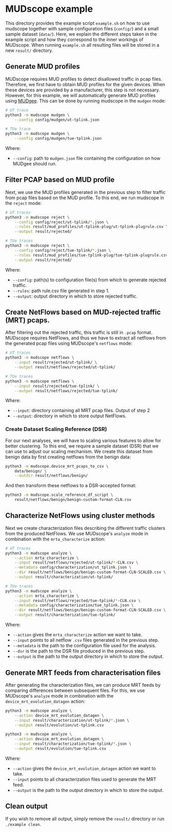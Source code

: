 # MUDscope example
This directory provides the example script `example.sh` on how to use mudscope together with sample configuration files (`config/`) and a small sample dataset (`data/`).
Here, we explain the different steps taken in the example script and how they correspond to the inner workings of MUDscope. When running `example.sh` all resulting files will be stored in a new `result/` directory.

## Generate MUD profiles
MUDscope requires MUD profiles to detect disallowed traffic in pcap files. Therefore, we first have to obtain MUD profiles for the given devices. When these devices are provided by a manufacturer, this step is not necessary. However, for this example, we will automatically generate MUD profiles using [MUDgee](https://github.com/ayyoob/mudgee). This can be done by running mudscope in the `mudgen` mode:

```bash
# UT trace
python3 -m mudscope mudgen \
    --config config/mudgen/ut-tplink.json

# TUe trace
python3 -m mudscope mudgen \
    --config config/mudgen/tue-tplink.json
```
Where:
 - `--config`: path to `mudgen.json` file containing the configuration on how MUDgee should run.

## Filter PCAP based on MUD profile
Next, we use the MUD profiles generated in the previous step to filter traffic from pcap files based on the MUD profile. To this end, we run mudscope in the `reject` mode:

```bash
# UT traces
python3 -m mudscope reject \
    --config config/reject/ut-tplink/*.json \
    --rules result/mud_profiles/ut-tplink-plug/ut-tplink-plugrule.csv \
    --output result/rejected/

# TUe traces
python3 -m mudscope reject \
    --config config/reject/tue-tplink/*.json \
    --rules result/mud_profiles/tue-tplink-plug/tue-tplink-plugrule.csv \
    --output result/rejected/
```
Where:
 - `--config`: path(s) to configuration file(s) from which to generate rejected traffic.
 - `--rules`: path rule.csv file generated in step 1.
 - `--output`: output directory in which to store rejected traffic.

## Create NetFlows based on MUD-rejected traffic (MRT) pcaps.
After filtering out the rejected traffic, this traffic is still in `.pcap` format. MUDscope requires NetFlows, and thus we have to extract all netflows from the generated pcap files using MUDscope's `netflows` mode:

```bash
# UT traces
python3 -m mudscope netflows \
    --input result/rejected/ut-tplink/ \
    --output result/netflows/rejected/ut-tplink/

# TUe traces
python3 -m mudscope netflows \
    --input result/rejected/tue-tplink/ \
    --output result/netflows/rejected/tue-tplink/
```
Where:
 - `--input`: directory containing all MRT pcap files. Output of step 2 
 - `--output`: directory in which to store output NetFlows.

### Create Dataset Scaling Reference (DSR)
For our next analyses, we will have to scaling various features to allow for better clustering. To this end, we require a sample dataset (DSR) that we can use to adjust our scaling mechanism. We create this dataset from benign data by first creating netflows from the benign data:

```bash
python3 -m mudscope.device_mrt_pcaps_to_csv \
    data/benign/ \
    --outdir result/netflows/benign/
```

And then transform these netflows to a DSR-accepted format:

```bash
python3 -m mudscope.scale_reference_df_script \
    result/netflows/benign/benign-custom-format-CLN.csv
```

## Characterize NetFlows using cluster methods
Next we create characterization files describing the different traffic clusters from the produced NetFlows. We use MUDscope's `analyze` mode in combination with the `mrta_characterize` action:

```bash
# UT traces
python3 -m mudscope analyze \
    --action mrta_characterize \
    --input result/netflows/rejected/ut-tplink/*-CLN.csv \
    --metadata config/characterization/ut_tplink.json \
    --dsr result/netflows/benign/benign-custom-format-CLN-SCALED.csv \
    --output result/characterization/ut-tplink/

# TUe traces
python3 -m mudscope analyze \
    --action mrta_characterize \
    --input result/netflows/rejected/tue-tplink/*-CLN.csv \
    --metadata config/characterization/tue_tplink.json \
    --dsr result/netflows/benign/benign-custom-format-CLN-SCALED.csv \
    --output result/characterization/tue-tplink/
```
Where:
 - `--action` gives the `mrta_characterize` action we want to take.
 - `--input` points to all netflow `.csv` files generated in the previous step.
 - `--metadata` is the path to the configuration file used for the analysis.
 - `--dsr` is the path to the DSR file produced in the previous step.
 - `--output` is the path to the output directory in which to store the output.

## Generate MRT feeds from characterisation files
After generating the characterization files, we can produce MRT feeds by comparing differences between subsequent files. For this, we use MUDscope's `analyze` mode in combination with the `device_mrt_evolution_datagen` action:

```bash
python3 -m mudscope analyze \
    --action device_mrt_evolution_datagen \
    --input result/characterization/ut-tplink/*.json \
    --output result/evolution/ut-tplink.csv

python3 -m mudscope analyze \
    --action device_mrt_evolution_datagen \
    --input result/characterization/tue-tplink/*.json \
    --output result/evolution/tue-tplink.csv
```
Where:
 - `--action` gives the `device_mrt_evolution_datagen` action we want to take.
 - `--input` points to all characterization files used to generate the MRT feed.
 - `--output` is the path to the output directory in which to store the output.

## Clean output
If you wish to remove all output, simply remove the `result/` directory or run `./example clean`.
